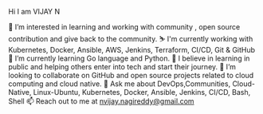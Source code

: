 Hi I am VIJAY N


👀 I’m interested in learning and working with community , open source contribution and give back to the community.
⛷️ I'm currently working with Kubernetes, Docker, Ansible, AWS, Jenkins, Terraform, CI/CD, Git & GitHub 
🌱 I’m currently learning Go language and Python.
🌱 I believe in learning in public and helping others enter into tech and start their journey.
💞️ I’m looking to collaborate on GitHub and open source projects related to cloud computing and cloud native.
💬 Ask me about DevOps,Communities, Cloud-Native, Linux-Ubuntu, Kubernetes, Docker, Ansible, Jenkins, CI/CD, Bash, Shell
📫 Reach out to me at nvijay.nagireddy@gmail.com
